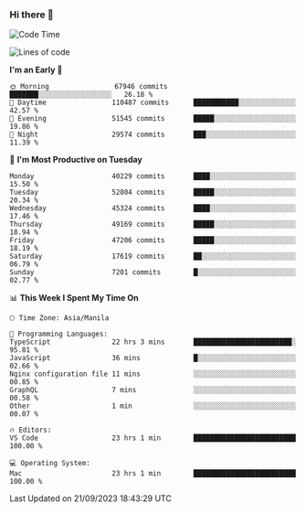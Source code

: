 ### Hi there 👋

<!--START_SECTION:waka-->
![Code Time](http://img.shields.io/badge/Code%20Time-4%2C356%20hrs%2020%20mins-blue)

![Lines of code](https://img.shields.io/badge/From%20Hello%20World%20I%27ve%20Written-103.5%20million%20lines%20of%20code-blue)

**I'm an Early 🐤** 

```text
🌞 Morning                67946 commits       ███████░░░░░░░░░░░░░░░░░░   26.18 % 
🌆 Daytime                110487 commits      ███████████░░░░░░░░░░░░░░   42.57 % 
🌃 Evening                51545 commits       █████░░░░░░░░░░░░░░░░░░░░   19.86 % 
🌙 Night                  29574 commits       ███░░░░░░░░░░░░░░░░░░░░░░   11.39 % 
```
📅 **I'm Most Productive on Tuesday** 

```text
Monday                   40229 commits       ████░░░░░░░░░░░░░░░░░░░░░   15.50 % 
Tuesday                  52804 commits       █████░░░░░░░░░░░░░░░░░░░░   20.34 % 
Wednesday                45324 commits       ████░░░░░░░░░░░░░░░░░░░░░   17.46 % 
Thursday                 49169 commits       █████░░░░░░░░░░░░░░░░░░░░   18.94 % 
Friday                   47206 commits       █████░░░░░░░░░░░░░░░░░░░░   18.19 % 
Saturday                 17619 commits       ██░░░░░░░░░░░░░░░░░░░░░░░   06.79 % 
Sunday                   7201 commits        █░░░░░░░░░░░░░░░░░░░░░░░░   02.77 % 
```


📊 **This Week I Spent My Time On** 

```text
🕑︎ Time Zone: Asia/Manila

💬 Programming Languages: 
TypeScript               22 hrs 3 mins       ████████████████████████░   95.81 % 
JavaScript               36 mins             █░░░░░░░░░░░░░░░░░░░░░░░░   02.66 % 
Nginx configuration file 11 mins             ░░░░░░░░░░░░░░░░░░░░░░░░░   00.85 % 
GraphQL                  7 mins              ░░░░░░░░░░░░░░░░░░░░░░░░░   00.58 % 
Other                    1 min               ░░░░░░░░░░░░░░░░░░░░░░░░░   00.07 % 

🔥 Editors: 
VS Code                  23 hrs 1 min        █████████████████████████   100.00 % 

💻 Operating System: 
Mac                      23 hrs 1 min        █████████████████████████   100.00 % 
```


 Last Updated on 21/09/2023 18:43:29 UTC
<!--END_SECTION:waka-->


<!--
**rad182/rad182** is a ✨ _special_ ✨ repository because its `README.md` (this file) appears on your GitHub profile.

Here are some ideas to get you started:

- 🔭 I’m currently working on ...
- 🌱 I’m currently learning ...
- 👯 I’m looking to collaborate on ...
- 🤔 I’m looking for help with ...
- 💬 Ask me about ...
- 📫 How to reach me: ...
- 😄 Pronouns: ...
- ⚡ Fun fact: ...
-->
